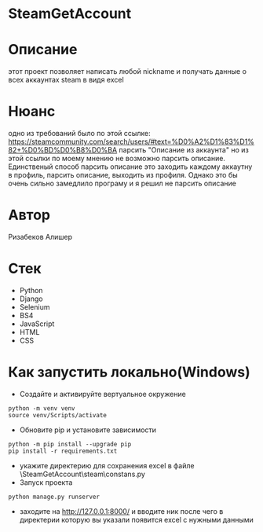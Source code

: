 # SteamGetAccount
# Описание
этот проект позволяет написать любой nickname и получать данные о всех аккаунтах steam в видя excel
# Нюанс
одно из требований было по этой ссылке: https://steamcommunity.com/search/users/#text=%D0%A2%D1%83%D1%82+%D0%BD%D0%B8%D0%BA парсить "Описание из аккаунта" но из этой ссылки по моему мнению не возможно парсить описание. Единственый способ парсить описание это заходить каждому аккаутну в профиль, парсить описание, выходить из профиля. Однако это бы очень сильно замедлило програму и я решил не парсить описание
# Автор
Ризабеков Алишер
# Cтек
- Python
- Django
- Selenium
- BS4
- JavaScript
- HTML
- CSS
# Как запустить локально(Windows)
- Создайте и активируйте вертуальное окружение
```
python -m venv venv
source venv/Scripts/activate
```
- Обновите pip и установите зависимости
```
python -m pip install --upgrade pip
pip install -r requirements.txt
```
- укажите директерию для сохранения excel в файле \SteamGetAccount\steam\constans.py
- Запуск проекта
```
python manage.py runserver
```
- заходите на http://127.0.0.1:8000/ и вводите ник после чего в директерии которую вы указали появится excel с нужными данными
